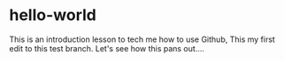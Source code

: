 # hello-world
This is an introduction lesson to tech me how to use Github, This  my first edit to this test branch. 
Let's see how this pans out....
